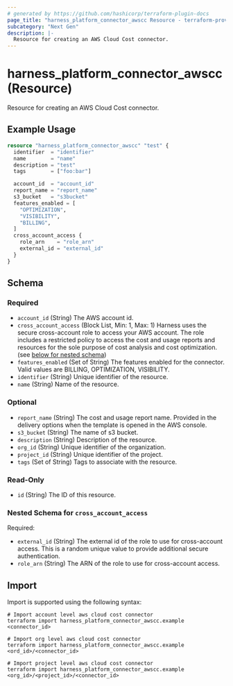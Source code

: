 ```yaml
---
# generated by https://github.com/hashicorp/terraform-plugin-docs
page_title: "harness_platform_connector_awscc Resource - terraform-provider-harness"
subcategory: "Next Gen"
description: |-
  Resource for creating an AWS Cloud Cost connector.
---
```


# harness_platform_connector_awscc (Resource)

Resource for creating an AWS Cloud Cost connector.

## Example Usage

```terraform
resource "harness_platform_connector_awscc" "test" {
  identifier  = "identifier"
  name        = "name"
  description = "test"
  tags        = ["foo:bar"]

  account_id  = "account_id"
  report_name = "report_name"
  s3_bucket   = "s3bucket"
  features_enabled = [
    "OPTIMIZATION",
    "VISIBILITY",
    "BILLING",
  ]
  cross_account_access {
    role_arn    = "role_arn"
    external_id = "external_id"
  }
}
```

<!-- schema generated by tfplugindocs -->
## Schema

### Required

- `account_id` (String) The AWS account id.
- `cross_account_access` (Block List, Min: 1, Max: 1) Harness uses the secure cross-account role to access your AWS account. The role includes a restricted policy to access the cost and usage reports and resources for the sole purpose of cost analysis and cost optimization. (see [below for nested schema](#nestedblock--cross_account_access))
- `features_enabled` (Set of String) The features enabled for the connector. Valid values are BILLING, OPTIMIZATION, VISIBILITY.
- `identifier` (String) Unique identifier of the resource.
- `name` (String) Name of the resource.

### Optional

- `report_name` (String) The cost and usage report name. Provided in the delivery options when the template is opened in the AWS console.
- `s3_bucket` (String) The name of s3 bucket.
- `description` (String) Description of the resource.
- `org_id` (String) Unique identifier of the organization.
- `project_id` (String) Unique identifier of the project.
- `tags` (Set of String) Tags to associate with the resource.

### Read-Only

- `id` (String) The ID of this resource.

<a id="nestedblock--cross_account_access"></a>
### Nested Schema for `cross_account_access`

Required:

- `external_id` (String) The external id of the role to use for cross-account access. This is a random unique value to provide additional secure authentication.
- `role_arn` (String) The ARN of the role to use for cross-account access.

## Import

Import is supported using the following syntax:

```shell
# Import account level aws cloud cost connector 
terraform import harness_platform_connector_awscc.example <connector_id>

# Import org level aws cloud cost connector 
terraform import harness_platform_connector_awscc.example <ord_id>/<connector_id>

# Import project level aws cloud cost connector 
terraform import harness_platform_connector_awscc.example <org_id>/<project_id>/<connector_id>
```
